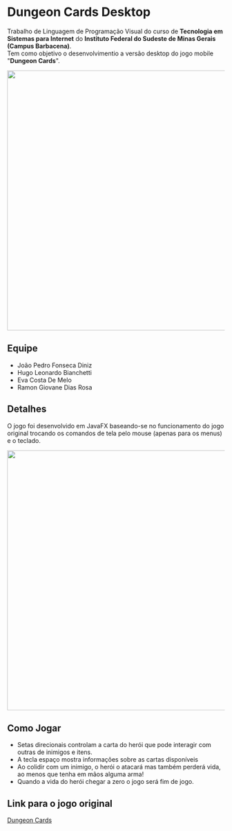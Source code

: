 # Dungeon Cards Desktop
Trabalho de Linguagem de Programação Visual do curso de <b>Tecnologia em Sistemas para Internet</b> do <b>Instituto Federal do Sudeste de Minas Gerais (Campus Barbacena)</b>.<br>
Tem como objetivo o desenvolvimentio a versão desktop do jogo mobile "<b>Dungeon Cards</b>".

<p align="center">
  <img src="https://github.com/JoaoPedro150/DugeonCardsDesktop/blob/master/static/menu.png" width="600"/>
</p>

## Equipe  
 
 <ul>
  <li>João Pedro Fonseca Diniz</li>  
  <li>Hugo Leonardo Bianchetti</li>  
  <li>Eva Costa De Melo</li>
  <li>Ramon Giovane Dias Rosa</li>
</ul>

## Detalhes
O jogo foi desenvolvido em JavaFX baseando-se no funcionamento do jogo original trocando os comandos de tela pelo mouse (apenas para os menus) e o teclado.
<p align="center">
  <img src="https://github.com/JoaoPedro150/DugeonCardsDesktop/blob/master/static/jogo.png" width="600"/>
</p>

## Como Jogar
 <ul>
  <li>Setas direcionais controlam a carta do herói que pode interagir com outras de inimigos e itens.</li>  
  <li>A tecla espaço mostra informações sobre as cartas disponíveis </li>  
  <li>Ao colidir com um inimigo, o herói o atacará  mas também perderá vida, ao menos que tenha em mãos alguma arma!
  <li>Quando a vida do herói chegar a zero o jogo será fim de jogo.</li>  
</ul>


## Link para o jogo original 

<a href="https://play.google.com/store/apps/details?id=com.The717pixels.DungeonCards&hl=pt_BR">Dungeon Cards</a>


  
